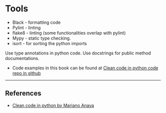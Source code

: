 # Tools

* Black - formatting code
* Pylint - linting
* flake8 - linting (some functionalities overlap with pylint)
* Mypy - static type checking.
* isort - for sorting the python imports

Use type annotations in python code. Use docstrings for public method documentations.

* Code examples in this book can be found at [Clean code in python code repo in github](https://github.com/PacktPublishing/Clean-Code-in-Python)

---

## References

* [Clean code in python by Mariano Anaya](https://www.oreilly.com/library/view/clean-code-in/9781788835831/)
